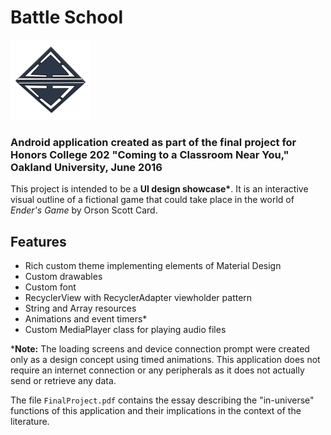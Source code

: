 # Battle School

<img src="BattleSchool/app/src/main/res/drawable-v21/splash.png" alt="Battle School insignia" width="128px" height="128px"/>

### Android application created as part of the final project for Honors College 202 "Coming to a Classroom Near You," Oakland University, June 2016

This project is intended to be a <b>UI design showcase*</b>. It is an interactive visual outline of a fictional game that could take place in the world of <i>Ender's Game</i> by Orson Scott Card.

## Features
- Rich custom theme implementing elements of Material Design
- Custom drawables
- Custom font
- RecyclerView with RecyclerAdapter viewholder pattern
- String and Array resources
- Animations and event timers*
- Custom MediaPlayer class for playing audio files

*<b>Note:</b> The loading screens and device connection prompt were created only as a design concept using timed animations. This application does not require an internet connection or any peripherals as it does not actually send or retrieve any data.

The file <code>FinalProject.pdf</code> contains the essay describing the "in-universe" functions of this application and their implications in the context of the literature.